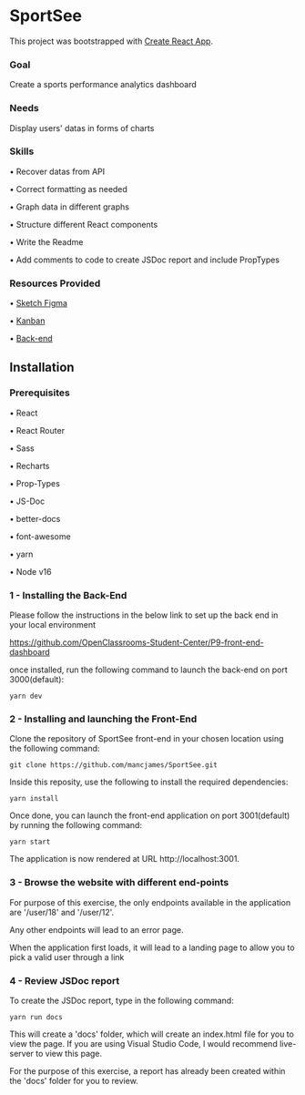 # SportSee

This project was bootstrapped with [Create React App](https://github.com/facebook/create-react-app).

### Goal

Create a sports performance analytics dashboard

### Needs

Display users' datas in forms of charts

### Skills

• Recover datas from API

• Correct formatting as needed

• Graph data in different graphs

• Structure different React components

• Write the Readme

• Add comments to code to create JSDoc report and include PropTypes

### Resources Provided

• [Sketch Figma](https://www.figma.com/file/EUeLaIjt4cf9bZb1hexM6y/UI-design-Sportify-EN?node-id=1%3A2)

• [Kanban](https://openclassrooms.com/en/paths/315/projects/828/assignment#:~:text=kanban%20with%20all%20user%20Stories)

• [Back-end](https://github.com/OpenClassrooms-Student-Center/P9-front-end-dashboard)

## Installation

### Prerequisites

• React

• React Router

• Sass

• Recharts

• Prop-Types

• JS-Doc

• better-docs

• font-awesome

• yarn

• Node v16

### 1 - Installing the Back-End

Please follow the instructions in the below link to set up the back end in your local environment

https://github.com/OpenClassrooms-Student-Center/P9-front-end-dashboard

once installed, run the following command to launch the back-end on port 3000(default):

```yarn dev```

### 2 - Installing and launching the Front-End

Clone the repository of SportSee front-end in your chosen location using the following command:

```git clone https://github.com/mancjames/SportSee.git```

Inside this reposity, use the following to install the required dependencies:

```yarn install```

Once done, you can launch the front-end application on port 3001(default) by running the following command:

```yarn start```

The application is now rendered at URL http://localhost:3001.

### 3 - Browse the website with different end-points

For purpose of this exercise, the only endpoints available in the application are '/user/18' and '/user/12'. 

Any other endpoints will lead to an error page. 

When the application first loads, it will lead to a landing page to allow you to pick a valid user through a link


### 4 - Review JSDoc report

To create the JSDoc report, type in the following command:

```yarn run docs```

This will create a 'docs' folder, which will create an index.html file for you to view the page. If you are using Visual Studio Code, I would recommend live-server to view this page.

For the purpose of this exercise, a report has already been created within the 'docs' folder for you to review.